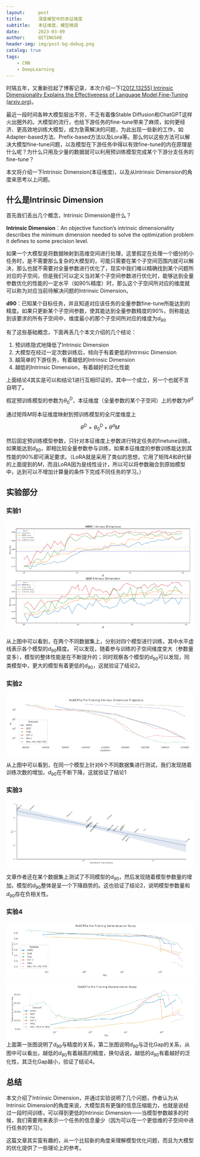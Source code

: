 ```yaml
---
layout:     post
title:      深度模型中的本征维度
subtitle:   本征维度，模型微调
date:       2023-03-09
author:     QITINGSHE
header-img: img/post-bg-debug.png
catalog: true
tags:
    - CNN
    - DeepLearning
---
```


时隔五年，又重新捡起了博客记录，本次介绍一下[[2012.13255] Intrinsic Dimensionality Explains the Effectiveness of Language Model Fine-Tuning (arxiv.org)](https://arxiv.org/abs/2012.13255)。

最近一段时间各种大模型层出不穷，不乏有着像Stable Diffusion和ChatGPT这样火出圈外的。大模型的流行，也给下游任务的fine-tune带来了麻烦，如何更经济、更高效地训练大模型，成为急需解决的问题，为此出现一些新的工作，如Adapter-based方法、Prefix-based方法以及Lora等。那么何以这些方法可以解决大模型fine-tune问题，以及模型在下游任务中得以有效fine-tune的内在原理是什么呢？为什么只用及少量的数据就可以利用预训练模型完成某个下游分支任务的fine-tune？

本文将介绍一下Intrinsic Dimension(本征维度)，以及从Intrinsic Dimension的角度来思考以上问题。

## 什么是Intrinsic Dimension

首先我们丢出几个概念，Intrinsic Dimension是什么？

**Intrinsic Dimension**：An objective function’s intrinsic dimensionality describes the minimum dimension needed to solve the optimization problem it defines to some precision level.

如果一个大模型是将数据映射到高维空间进行处理，这里假定在处理一个细分的小任务时，是不需要那么复杂的大模型的，可能只需要在某个子空间范围内就可以解决，那么也就不需要对全量参数进行优化了，现实中我们难以精确找到某个问题所对应的子空间，但是我们可以定义当对某个子空间参数进行优化时，能够达到全量参数优化的性能的一定水平（如90%精度）时，那么这个子空间所对应的维度就可以称为对应当前待解决问题的Intrinsic Dimension。

**d90**：已知某个目标任务，并且知道对应该任务的全量参数fine-tune所能达到的精度。如果只更新某个子空间参数，使其能达到全量参数精度的90%，则称能达到该要求的所有子空间中，维度最小的那个子空间所对应的维度为$d_{90}$

有了这些基础概念，下面再丢几个本文介绍的几个结论：
 1. 预训练隐式地降低了Intrinsic Dimension
 2. 大模型在经过一定次数训练后，倾向于有着更低的Intrinsic Dimension
 3. 越简单的下游任务，有着越低的Intrinsic Dimension
 4. 越低的Intrinsic Dimension，有着越好的泛化性能

上面结论4其实是可以和结论1进行互相印证的，其中一个成立，另一个也就不言自明了。

假定预训练模型的参数为$\theta_0^D$，本征维度（全量参数的某个子空间）上的参数为$\theta^d$

通过矩阵$M$将本征维度映射到预训练模型的全尺度维度上

$$\theta^D=\theta_0^D+\theta^d M$$

然后固定预训练模型参数，只针对本征维度上参数进行特定任务的finetune训练，如果能达到$d_{90}$，即相比较全量参数参与训练，如果本征维度的参数训练能达到其性能的90%即可满足要求。（LoRA就是采用了类似的思想，它用了矩阵$A$和$B$代替的上面提到的$M$，而且LoRA因为是线性设计，所以可以将参数融合到原始模型中，达到可以不增加计算量的条件下完成不同任务的学习。）

## 实验部分

### 实验1
![id1](https://github.com/Qitingshe/Qitingshe.github.io/raw/master/_posts/assets/id1.png)

从上图中可以看到，在两个不同数据集上，分别对四个模型进行训练，其中水平虚线表示各个模型的$d_{90}$精度。
可以发现，随着参与训练的子空间维度变大（参数量变多），模型的整体性能是在不断提升的；同时观察各个模型的$d_{90}$可以发现，同类模型中，更大的模型有着更低的$d_{90}$，这就验证了结论2。

### 实验2

![block1](https://github.com/Qitingshe/Qitingshe.github.io/raw/master/_posts/assets/id2.png)

从上图中可以看到，在同一个模型上针对6个不同数据集进行测试，我们发现随着训练次数的增加，$d_{90}$在不断下降，这就验证了结论1

### 实验3

![block2](https://github.com/Qitingshe/Qitingshe.github.io/raw/master/_posts/assets/id3.png)

文章作者还在某个数据集上测试了不同模型的$d_{90}$，然后发现随着模型参数量的增加，模型的$d_{90}$整体是呈一个下降趋势的。这也验证了结论2，说明模型参数量和$d_{90}$存在负相关性。

### 实验4

![block2](https://github.com/Qitingshe/Qitingshe.github.io/raw/master/_posts/assets/id4.png)
![block2](https://github.com/Qitingshe/Qitingshe.github.io/raw/master/_posts/assets/id5.png)
上面第一张图说明了$d_{90}$与精度的关系，第二张图说明$d_{90}$与泛化Gap的关系，从图中可以看出，越低的$d_{90}$有着越高的精度，换句话说，越低的$d_{90}$有着越好的泛化性，其泛化Gap越小，验证了结论4。

## 总结

本文介绍了Intrinsic Dimension，并通过实验说明了几个问题，作者认为从Intrinsic Dimension的角度来说，大模型具有更强的信息压缩能力，也就是说经过一段时间训练，可以得到更低的Intrinsic Dimension——当模型参数越多的时候，我们需要用来表示一个任务的信息量少（因为可以在一个更低维的子空间中进行任务的学习）。

这篇文章其实蛮有趣的，从一个比较新的角度来理解模型优化问题，而且为大模型的优化提供了一些理论上的参考。
